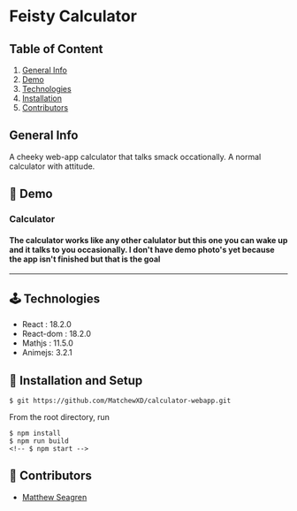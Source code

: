 # Feisty Calculator


## Table of Content

1. [General Info](https://github.com/MatchewXD/calculator-webapp#general-info)
2. [Demo](https://github.com/MatchewXD/calculator-webapp#-demo)
3. [Technologies](https://github.com/MatchewXD/calculator-webapp#-technologies)
4. [Installation](https://github.com/MatchewXD/calculator-webapp#-installation-and-setup)
5. [Contributors](https://github.com/MatchewXD/calculator-webapp#-contributors)

## General Info
A cheeky web-app calculator that talks smack occationally. A normal calculator with attitude.

## 💠 Demo

### Calculator
#### The calculator works like any other calulator but this one you can wake up and it talks to you occasionally. I don't have demo photo's yet because the app isn't finished but that is the goal


---
## 🕹 Technologies

- React : 18.2.0
- React-dom : 18.2.0
- Mathjs : 11.5.0
- Animejs: 3.2.1

## 🚀 Installation and Setup
```
$ git https://github.com/MatchewXD/calculator-webapp.git
```
From the root directory, run
```
$ npm install
$ npm run build
<!-- $ npm start -->
```
## 🤝 Contributors

- [Matthew Seagren](https://www.linkedin.com/in/matthew-seagren/)
